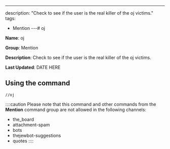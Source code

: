 ---
description: "Check to see if the user is the real killer of the oj victims."
tags:
  - Mention
---# oj

**Name**: oj

**Group**: Mention

**Description**: Check to see if the user is the real killer of the oj victims.

**Last Updated**: DATE HERE

## Using the command

    //oj

::::caution Please note that this command and other commands from the **Mention** command group are not allowed in the following channels:
- the_board
- attachment-spam
- bots
- thejewbot-suggestions
- quotes
::::
